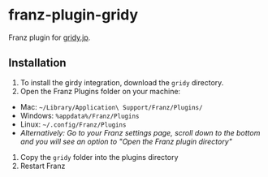 # franz-plugin-gridy

Franz plugin for [gridy.jp](https://gridy.jp).

## Installation

1. To install the girdy integration, download the `gridy` directory.
1. Open the Franz Plugins folder on your machine:
 - Mac: `~/Library/Application\ Support/Franz/Plugins/`
 - Windows: `%appdata%/Franz/Plugins`
 - Linux: `~/.config/Franz/Plugins`
 - _Alternatively: Go to your Franz settings page, scroll down to the bottom and you will see an option to "Open the Franz plugin directory"_
1. Copy the `gridy` folder into the plugins directory
1. Restart Franz
